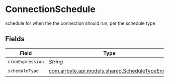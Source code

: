 # ConnectionSchedule

schedule for when the the connection should run, per the schedule type


## Fields

| Field                                                                                     | Type                                                                                      | Required                                                                                  | Description                                                                               |
| ----------------------------------------------------------------------------------------- | ----------------------------------------------------------------------------------------- | ----------------------------------------------------------------------------------------- | ----------------------------------------------------------------------------------------- |
| `cronExpression`                                                                          | *String*                                                                                  | :heavy_minus_sign:                                                                        | N/A                                                                                       |
| `scheduleType`                                                                            | [com.airbyte.api.models.shared.ScheduleTypeEnum](../../models/shared/ScheduleTypeEnum.md) | :heavy_check_mark:                                                                        | N/A                                                                                       |